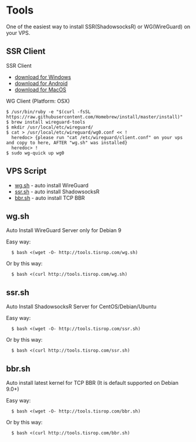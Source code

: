 # Tools

One of the easiest way to install SSR(ShadowsocksR) or WG(WireGuard) on your VPS.

SSR Client
------
SSR Client
* [download for Windows](https://github.com/EchoShoot/tools/releases/download/v1.0/ShadowsocksR-4.7.0-win.7z)
* [download for Android](https://github.com/EchoShoot/tools/releases/download/v1.0/shadowsocksr-release.apk)
* [download for MacOS](https://github.com/EchoShoot/tools/releases/download/v1.0/ShadowsocksX-NG-R8.dmg)

WG Client (Platform: OSX)
```Shell
$ /usr/bin/ruby -e "$(curl -fsSL https://raw.githubusercontent.com/Homebrew/install/master/install)"
$ brew install wireguard-tools
$ mkdir /usr/local/etc/wireguard/
$ cat > /usr/local/etc/wireguard/wg0.conf << !
  heredoc> {please run "cat /etc/wireguard/client.conf" on your vps and copy to here, AFTER "wg.sh" was installed}
  heredoc> !
$ sudo wg-quick up wg0
```

VPS Script
------
* [wg.sh](#wgsh) - auto install WireGuard
* [ssr.sh](#ssrsh) - auto install ShadowsocksR
* [bbr.sh](#bbrsh) - auto install TCP BBR

wg.sh
------
Auto Install WireGuard Server only for Debian 9

Easy way:
```Shell
  $ bash <(wget -O- http://tools.tisrop.com/wg.sh)
```

Or by this way:
```Shell
  $ bash <(curl http://tools.tisrop.com/wg.sh)
```

ssr.sh
------
Auto Install ShadowsocksR Server for CentOS/Debian/Ubuntu

Easy way:
```Shell
  $ bash <(wget -O- http://tools.tisrop.com/ssr.sh)
```

Or by this way:
```Shell
  $ bash <(curl http://tools.tisrop.com/ssr.sh)
```

bbr.sh
------
Auto install latest kernel for TCP BBR (It is default supported on Debian 9.0+)

Easy way:
```Shell
  $ bash <(wget -O- http://tools.tisrop.com/bbr.sh)
```

Or by this way:
```Shell
  $ bash <(curl http://tools.tisrop.com/bbr.sh)
```
